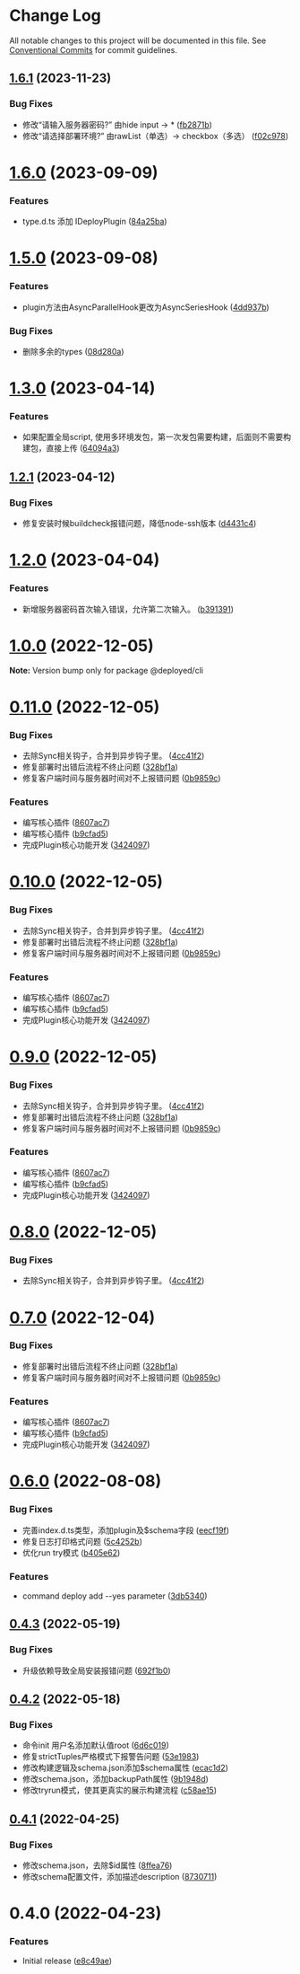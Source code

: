 # Change Log

All notable changes to this project will be documented in this file.
See [Conventional Commits](https://conventionalcommits.org) for commit guidelines.

## [1.6.1](https://github.com/Hyhello/deployed/compare/v1.6.0...v1.6.1) (2023-11-23)


### Bug Fixes

* 修改“请输入服务器密码?” 由hide input -> * ([fb2871b](https://github.com/Hyhello/deployed/commit/fb2871b98dc11f299cce1f8b4baada194533241f))
* 修改“请选择部署环境?” 由rawList（单选）->  checkbox（多选） ([f02c978](https://github.com/Hyhello/deployed/commit/f02c978c9ef5385bd457b81bf97ad21c643a2671))






# [1.6.0](https://github.com/Hyhello/deployed/compare/v1.5.0...v1.6.0) (2023-09-09)


### Features

* type.d.ts 添加 IDeployPlugin ([84a25ba](https://github.com/Hyhello/deployed/commit/84a25bac44419d742729d2b846fa8dd585d38587))






# [1.5.0](https://github.com/Hyhello/deployed/compare/v1.4.0...v1.5.0) (2023-09-08)


### Features

* plugin方法由AsyncParallelHook更改为AsyncSeriesHook ([4dd937b](https://github.com/Hyhello/deployed/commit/4dd937bb36da658187b574045e3bb5de9949d645))

### Bug Fixes

* 删除多余的types ([08d280a](https://github.com/Hyhello/deployed/commit/08d280a5481cbfc59bc98b53eb0d8842e11160c3))



# [1.3.0](https://github.com/Hyhello/deployed/compare/v1.2.1...v1.3.0) (2023-04-14)


### Features

* 如果配置全局script, 使用多环境发包，第一次发包需要构建，后面则不需要构建包，直接上传 ([64094a3](https://github.com/Hyhello/deployed/commit/64094a3a2dc498bf1dc521a34ebcc1e18e361c42))






## [1.2.1](https://github.com/Hyhello/deployed/compare/v1.2.0...v1.2.1) (2023-04-12)


### Bug Fixes

* 修复安装时候buildcheck报错问题，降低node-ssh版本 ([d4431c4](https://github.com/Hyhello/deployed/commit/d4431c42e2dcc5c7c61f87e76847c673989a11ed))





# [1.2.0](https://github.com/Hyhello/deployed/compare/v0.11.0...v1.2.0) (2023-04-04)


### Features

* 新增服务器密码首次输入错误，允许第二次输入。 ([b391391](https://github.com/Hyhello/deployed/commit/b391391c1ce7a973533efa70a02b4830301af942))






# [1.0.0](https://github.com/Hyhello/deployed/compare/v0.11.0...v1.0.0) (2022-12-05)

**Note:** Version bump only for package @deployed/cli





# [0.11.0](https://github.com/Hyhello/deployed/compare/v0.6.0...v0.11.0) (2022-12-05)


### Bug Fixes

* 去除Sync相关钩子，合并到异步钩子里。 ([4cc41f2](https://github.com/Hyhello/deployed/commit/4cc41f29b3973a930fdfbcae3569213d7b1ced2d))
* 修复部署时出错后流程不终止问题 ([328bf1a](https://github.com/Hyhello/deployed/commit/328bf1af28c8dfecc38c386b3c5b7ecd87e1abec))
* 修复客户端时间与服务器时间对不上报错问题 ([0b9859c](https://github.com/Hyhello/deployed/commit/0b9859cfab93816483d6b54d409ad3ec682b74ec))


### Features

* 编写核心插件 ([8607ac7](https://github.com/Hyhello/deployed/commit/8607ac7cd45d0f122ce1e0a633a4918771436042))
* 编写核心插件 ([b9cfad5](https://github.com/Hyhello/deployed/commit/b9cfad54709cdf06421ddee7285467ca86de2131))
* 完成Plugin核心功能开发 ([3424097](https://github.com/Hyhello/deployed/commit/3424097f55f4865191faac9c58b685ce4f462d9c))





# [0.10.0](https://github.com/Hyhello/deployed/compare/v0.6.0...v0.10.0) (2022-12-05)


### Bug Fixes

* 去除Sync相关钩子，合并到异步钩子里。 ([4cc41f2](https://github.com/Hyhello/deployed/commit/4cc41f29b3973a930fdfbcae3569213d7b1ced2d))
* 修复部署时出错后流程不终止问题 ([328bf1a](https://github.com/Hyhello/deployed/commit/328bf1af28c8dfecc38c386b3c5b7ecd87e1abec))
* 修复客户端时间与服务器时间对不上报错问题 ([0b9859c](https://github.com/Hyhello/deployed/commit/0b9859cfab93816483d6b54d409ad3ec682b74ec))


### Features

* 编写核心插件 ([8607ac7](https://github.com/Hyhello/deployed/commit/8607ac7cd45d0f122ce1e0a633a4918771436042))
* 编写核心插件 ([b9cfad5](https://github.com/Hyhello/deployed/commit/b9cfad54709cdf06421ddee7285467ca86de2131))
* 完成Plugin核心功能开发 ([3424097](https://github.com/Hyhello/deployed/commit/3424097f55f4865191faac9c58b685ce4f462d9c))





# [0.9.0](https://github.com/Hyhello/deployed/compare/v0.6.0...v0.9.0) (2022-12-05)


### Bug Fixes

* 去除Sync相关钩子，合并到异步钩子里。 ([4cc41f2](https://github.com/Hyhello/deployed/commit/4cc41f29b3973a930fdfbcae3569213d7b1ced2d))
* 修复部署时出错后流程不终止问题 ([328bf1a](https://github.com/Hyhello/deployed/commit/328bf1af28c8dfecc38c386b3c5b7ecd87e1abec))
* 修复客户端时间与服务器时间对不上报错问题 ([0b9859c](https://github.com/Hyhello/deployed/commit/0b9859cfab93816483d6b54d409ad3ec682b74ec))


### Features

* 编写核心插件 ([8607ac7](https://github.com/Hyhello/deployed/commit/8607ac7cd45d0f122ce1e0a633a4918771436042))
* 编写核心插件 ([b9cfad5](https://github.com/Hyhello/deployed/commit/b9cfad54709cdf06421ddee7285467ca86de2131))
* 完成Plugin核心功能开发 ([3424097](https://github.com/Hyhello/deployed/commit/3424097f55f4865191faac9c58b685ce4f462d9c))





# [0.8.0](https://github.com/Hyhello/deployed/compare/v0.7.0...v0.8.0) (2022-12-05)


### Bug Fixes

* 去除Sync相关钩子，合并到异步钩子里。 ([4cc41f2](https://github.com/Hyhello/deployed/commit/4cc41f29b3973a930fdfbcae3569213d7b1ced2d))





# [0.7.0](https://github.com/Hyhello/deployed/compare/v0.6.0...v0.7.0) (2022-12-04)


### Bug Fixes

* 修复部署时出错后流程不终止问题 ([328bf1a](https://github.com/Hyhello/deployed/commit/328bf1af28c8dfecc38c386b3c5b7ecd87e1abec))
* 修复客户端时间与服务器时间对不上报错问题 ([0b9859c](https://github.com/Hyhello/deployed/commit/0b9859cfab93816483d6b54d409ad3ec682b74ec))


### Features

* 编写核心插件 ([8607ac7](https://github.com/Hyhello/deployed/commit/8607ac7cd45d0f122ce1e0a633a4918771436042))
* 编写核心插件 ([b9cfad5](https://github.com/Hyhello/deployed/commit/b9cfad54709cdf06421ddee7285467ca86de2131))
* 完成Plugin核心功能开发 ([3424097](https://github.com/Hyhello/deployed/commit/3424097f55f4865191faac9c58b685ce4f462d9c))






# [0.6.0](https://github.com/Hyhello/deployed/compare/v0.4.3...v0.6.0) (2022-08-08)


### Bug Fixes

* 完善index.d.ts类型，添加plugin及$schema字段 ([eecf19f](https://github.com/Hyhello/deployed/commit/eecf19fc16047ab2004a7aab848b7cf291634ede))
* 修复日志打印格式问题 ([5c4252b](https://github.com/Hyhello/deployed/commit/5c4252b6e2255f9591c2e01770caf6e30d82e5a7))
* 优化run try模式 ([b405e62](https://github.com/Hyhello/deployed/commit/b405e629923bce20763eadf5e8c144db3ec947b7))


### Features

* command deploy add --yes parameter ([3db5340](https://github.com/Hyhello/deployed/commit/3db53402ed57107be0486f00fec17b36052f365f))






## [0.4.3](https://github.com/Hyhello/deployed/compare/v0.4.2...v0.4.3) (2022-05-19)


### Bug Fixes

* 升级依赖导致全局安装报错问题 ([692f1b0](https://github.com/Hyhello/deployed/commit/692f1b00a168d3c57f7b4350f048e0a17db9ace9))






## [0.4.2](https://github.com/Hyhello/deployed/compare/v0.4.1...v0.4.2) (2022-05-18)


### Bug Fixes

* 命令init 用户名添加默认值root ([6d6c019](https://github.com/Hyhello/deployed/commit/6d6c01972a2a328f7993d129e032b29c72af4d6a))
* 修复strictTuples严格模式下报警告问题 ([53e1983](https://github.com/Hyhello/deployed/commit/53e198319d50daa6e79d9b82931317af93c7bde1))
* 修改构建逻辑及schema.json添加$schema属性 ([ecac1d2](https://github.com/Hyhello/deployed/commit/ecac1d29952b816c53f66b5940a5252601a5f71d))
* 修改schema.json，添加backupPath属性 ([9b1948d](https://github.com/Hyhello/deployed/commit/9b1948d6799a08faf9799550df4f951758fbe6c9))
* 修改tryrun模式，使其更真实的展示构建流程 ([c58ae15](https://github.com/Hyhello/deployed/commit/c58ae156c82d29c84582d039bd10e76759364b7a))





## [0.4.1](https://github.com/Hyhello/deployed/compare/v0.4.0...v0.4.1) (2022-04-25)


### Bug Fixes

* 修改schema.json，去除$id属性 ([8ffea76](https://github.com/Hyhello/deployed/commit/8ffea76e508fc0c304178dc8dbf5f871e797b579))
* 修改schema配置文件，添加描述description ([8730711](https://github.com/Hyhello/deployed/commit/87307111a530df99832cca414d109cf3529caced))






# 0.4.0 (2022-04-23)


### Features

* Initial release ([e8c49ae](https://github.com/Hyhello/deployed/commit/e8c49aed5bbf4342b407fcca66e8b7e2909fd319))
